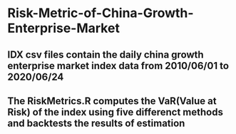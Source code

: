 # Risk-Metric-of-China-Growth-Enterprise-Market
## IDX csv files contain the daily china growth enterprise market index data from 2010/06/01 to 2020/06/24
## The RiskMetrics.R computes the  VaR(Value at Risk) of the index using five differenct methods and backtests the results of estimation

